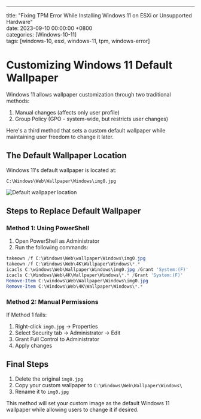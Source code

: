 ---  
title: "Fixing TPM Error While Installing Windows 11 on ESXi or Unsupported Hardware"  
date: 2023-09-10 00:00:00 +0800  
categories: [Windows-10-11]  
tags: [windows-10, esxi, windows-11, tpm, windows-error]  

# Customizing Windows 11 Default Wallpaper

Windows 11 allows wallpaper customization through two traditional methods:
1. Manual changes (affects only user profile)
2. Group Policy (GPO - system-wide, but restricts user changes)

Here's a third method that sets a custom default wallpaper while maintaining user freedom to change it later.

## The Default Wallpaper Location
Windows 11's default wallpaper is located at:
```
C:\Windows\Web\Wallpaper\Windows\img0.jpg
```

![Default wallpaper location](https://cdn.hashnode.com/res/hashnode/image/upload/v1693301054371/1d9ffe33-6c93-4130-9554-faec2ed1e9a5.png)

## Steps to Replace Default Wallpaper

### Method 1: Using PowerShell
1. Open PowerShell as Administrator
2. Run the following commands:
```powershell
takeown /f C:\Windows\Web\wallpaper\Windows\img0.jpg
takeown /f C:\Windows\Web\4K\Wallpaper\Windows\*.*
icacls C:\windows\Web\Wallpaper\Windows\img0.jpg /Grant 'System:(F)'
icacls C:\Windows\Web\4K\Wallpaper\Windows\*.* /Grant 'System:(F)'
Remove-Item C:\windows\Web\Wallpaper\Windows\img0.jpg
Remove-Item C:\Windows\Web\4K\Wallpaper\Windows\*.*
```

### Method 2: Manual Permissions
If Method 1 fails:
1. Right-click `img0.jpg` → Properties
2. Select Security tab → Administrator → Edit
3. Grant Full Control to Administrator
4. Apply changes

## Final Steps
1. Delete the original `img0.jpg`
2. Copy your custom wallpaper to `C:\Windows\Web\Wallpaper\Windows\`
3. Rename it to `img0.jpg`

This method will set your custom image as the default Windows 11 wallpaper while allowing users to change it if desired.

